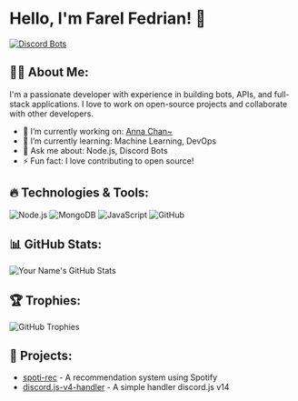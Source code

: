 # Hello, I'm Farel Fedrian! 👋

[![Discord Bots](https://top.gg/api/widget/upvotes/1278799712648171552.svg)](https://top.gg/bot/1278799712648171552/vote)

## 👨‍💻 About Me:
I'm a passionate developer with experience in building bots, APIs, and full-stack applications. I love to work on open-source projects and collaborate with other developers.

- 🔭 I’m currently working on: [Anna Chan~](https://top.gg/bot/1278799712648171552)
- 🌱 I’m currently learning: Machine Learning, DevOps
- 💬 Ask me about: Node.js, Discord Bots
- ⚡ Fun fact: I love contributing to open source!

## 🔥 Technologies & Tools:
![Node.js](https://img.shields.io/badge/-Node.js-333333?style=for-the-badge&logo=node.js)
![MongoDB](https://img.shields.io/badge/-MongoDB-333333?style=for-the-badge&logo=mongodb)
![JavaScript](https://img.shields.io/badge/-JavaScript-333333?style=for-the-badge&logo=javascript)
![GitHub](https://img.shields.io/badge/-GitHub-333333?style=for-the-badge&logo=github)

## 📊 GitHub Stats:
![Your Name's GitHub Stats](https://github-readme-stats.vercel.app/api?username=zyflou&show_icons=true&hide_border=true&theme=radical)

## 🏆 Trophies:
![GitHub Trophies](https://github-profile-trophy.vercel.app/?username=zyflou&theme=dracula)

## 💼 Projects:
- [spoti-rec](https://www.npmjs.com/package/spoti-rec) - A recommendation system using Spotify
- [discord.js-v4-handler](https://github.com/zyflou/discord.js-v14-handler) - A simple handler discord.js v14

